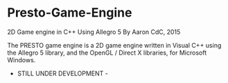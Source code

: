 # Presto-Game-Engine
2D Game engine in C++ Using Allegro 5
By Aaron CdC, 2015

The PRESTO game engine is a 2D game engine written in Visual C++ using the Allegro 5
library, and the OpenGL / Direct X libraries, for Microsoft Windows.

- STILL UNDER DEVELOPMENT -
